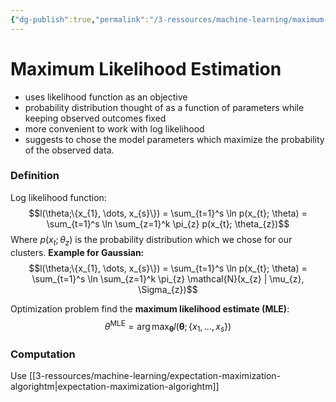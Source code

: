 ```yaml
---
{"dg-publish":true,"permalink":"/3-ressources/machine-learning/maximum-likelihood-estimation/","tags":["computer-science/machine-learning, eth/cil/theory"],"created":"","updated":""}
---
```


# Maximum Likelihood Estimation
- uses likelihood function as an objective
- probability distribution thought of as a function of parameters while keeping observed outcomes fixed
- more convenient to work with log likelihood
- suggests to chose the model parameters which maximize the probability of the observed data.

### Definition
Log likelihood function:
$$l(\theta;\{x_{1}, \dots, x_{s}\}) = \sum_{t=1}^s \ln p(x_{t}; \theta) = \sum_{t=1}^s \ln \sum_{z=1}^k \pi_{z} p(x_{t}; \theta_{z})$$
Where $p(x_{t}; \theta_{z})$ is the probability distribution which we chose for our clusters.
**Example for Gaussian:**
$$l(\theta;\{x_{1}, \dots, x_{s}\}) = \sum_{t=1}^s \ln p(x_{t}; \theta) = \sum_{t=1}^s \ln \sum_{z=1}^k \pi_{z} \mathcal{N}(x_{z} | \mu_{z}, \Sigma_{z})$$

Optimization problem find the **maximum likelihood estimate (MLE)**:
$$\theta^{\text{MLE}} = \arg\max_{\boldsymbol{\theta}} l(\boldsymbol{\theta};\{x_{1}, \dots, x_{s}\})$$
### Computation
Use [[3-ressources/machine-learning/expectation-maximization-algorightm\|expectation-maximization-algorightm]]
